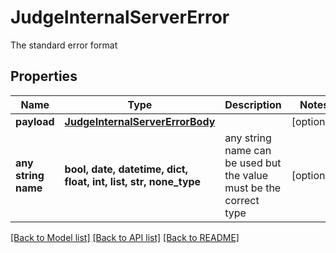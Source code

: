 # JudgeInternalServerError

The standard error format

## Properties
Name | Type | Description | Notes
------------ | ------------- | ------------- | -------------
**payload** | [**JudgeInternalServerErrorBody**](JudgeInternalServerErrorBody.md) |  | [optional] 
**any string name** | **bool, date, datetime, dict, float, int, list, str, none_type** | any string name can be used but the value must be the correct type | [optional]

[[Back to Model list]](../README.md#documentation-for-models) [[Back to API list]](../README.md#documentation-for-api-endpoints) [[Back to README]](../README.md)


